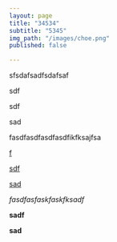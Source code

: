 ```yaml
---
layout: page
title: "34534"
subtitle: "5345"
img_path: "/images/choe.png"
published: false

---
```

sfsdafsadfsdafsaf

sdf

sdf

sad

fasdfasdfasdfasdfikfksajfsa

[f](fd "dwrf")

[sdf](fd "dwrf")

[sad](fd "dwrf")

_fasdfasfaskfaskfksadf_

**sadf**

**sad**